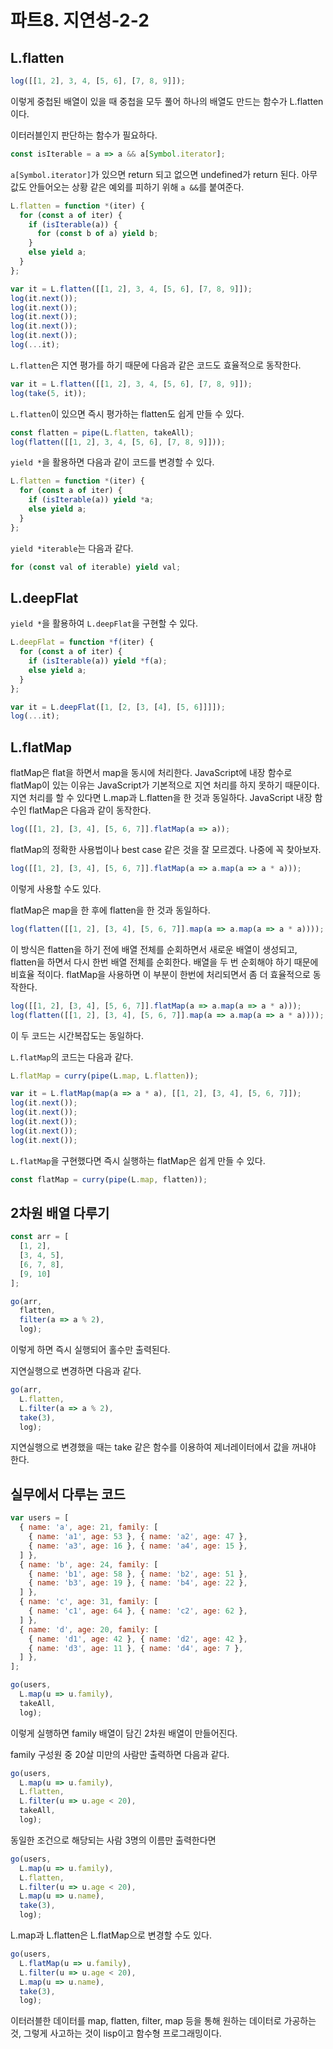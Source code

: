 # 파트8. 지연성-2-2

## L.flatten

```js
log([[1, 2], 3, 4, [5, 6], [7, 8, 9]]);
```

이렇게 중첩된 배열이 있을 때 중첩을 모두 풀어 하나의 배열도 만드는 함수가 L.flatten이다.

이터러블인지 판단하는 함수가 필요하다.

```js
const isIterable = a => a && a[Symbol.iterator];
```

`a[Symbol.iterator]`가 있으면 return 되고 없으면 undefined가 return 된다.
아무 값도 안들어오는 상황 같은 예외를 피하기 위해 `a &&`를 붙여준다.

```js
L.flatten = function *(iter) {
  for (const a of iter) {
    if (isIterable(a)) {
      for (const b of a) yield b;
    }
    else yield a;
  }
};

var it = L.flatten([[1, 2], 3, 4, [5, 6], [7, 8, 9]]);
log(it.next());
log(it.next());
log(it.next());
log(it.next());
log(it.next());
log(...it);
```

`L.flatten`은 지연 평가를 하기 때문에 다음과 같은 코드도 효율적으로 동작한다.

```js
var it = L.flatten([[1, 2], 3, 4, [5, 6], [7, 8, 9]]);
log(take(5, it));
```

`L.flatten`이 있으면 즉시 평가하는 flatten도 쉽게 만들 수 있다.

```js
const flatten = pipe(L.flatten, takeAll);
log(flatten([[1, 2], 3, 4, [5, 6], [7, 8, 9]]));
```

`yield *`을 활용하면 다음과 같이 코드를 변경할 수 있다.

```js
L.flatten = function *(iter) {
  for (const a of iter) {
    if (isIterable(a)) yield *a;
    else yield a;
  }
};
```

`yield *iterable`는 다음과 같다.

```js
for (const val of iterable) yield val;
```

## L.deepFlat

`yield *`을 활용하여 `L.deepFlat`을 구현할 수 있다.

```js
L.deepFlat = function *f(iter) {
  for (const a of iter) {
    if (isIterable(a)) yield *f(a);
    else yield a;
  }
};

var it = L.deepFlat([1, [2, [3, [4], [5, 6]]]]);
log(...it);
```

## L.flatMap

flatMap은 flat을 하면서 map을 동시에 처리한다.
JavaScript에 내장 함수로 flatMap이 있는 이유는 JavaScript가 기본적으로 지연 처리를 하지 못하기 때문이다.
지연 처리를 할 수 있다면 L.map과 L.flatten을 한 것과 동일하다.
JavaScript 내장 함수인 flatMap은 다음과 같이 동작한다.

```js
log([[1, 2], [3, 4], [5, 6, 7]].flatMap(a => a));
```

flatMap의 정확한 사용법이나 best case 같은 것을 잘 모르겠다.
나중에 꼭 찾아보자.

```js
log([[1, 2], [3, 4], [5, 6, 7]].flatMap(a => a.map(a => a * a)));
```

이렇게 사용할 수도 있다.

flatMap은 map을 한 후에 flatten을 한 것과 동일하다.

```js
log(flatten([[1, 2], [3, 4], [5, 6, 7]].map(a => a.map(a => a * a))));
```

이 방식은 flatten을 하기 전에 배열 전체를 순회하면서 새로운 배열이 생성되고, flatten을 하면서 다시 한번 배열 전체를 순회한다.
배열을 두 번 순회해야 하기 때문에 비효율 적이다.
flatMap을 사용하면 이 부분이 한번에 처리되면서 좀 더 효율적으로 동작한다.

```js
log([[1, 2], [3, 4], [5, 6, 7]].flatMap(a => a.map(a => a * a)));
log(flatten([[1, 2], [3, 4], [5, 6, 7]].map(a => a.map(a => a * a))));
```

 이 두 코드는 시간복잡도는 동일하다.

`L.flatMap`의 코드는 다음과 같다.

```js
L.flatMap = curry(pipe(L.map, L.flatten));

var it = L.flatMap(map(a => a * a), [[1, 2], [3, 4], [5, 6, 7]]);
log(it.next());
log(it.next());
log(it.next());
log(it.next());
log(it.next());
```

`L.flatMap`을 구현했다면 즉시 실행하는 flatMap은 쉽게 만들 수 있다.

```js
const flatMap = curry(pipe(L.map, flatten));
```

## 2차원 배열 다루기

```js
const arr = [
  [1, 2],
  [3, 4, 5],
  [6, 7, 8],
  [9, 10]
];

go(arr,
  flatten,
  filter(a => a % 2),
  log);
```

이렇게 하면 즉시 실행되어 홀수만 출력된다.

지연실행으로 변경하면 다음과 같다.

```js
go(arr,
  L.flatten,
  L.filter(a => a % 2),
  take(3),
  log);
```

지연실행으로 변경했을 때는 take 같은 함수를 이용하여 제너레이터에서 값을 꺼내야 한다.

## 실무에서 다루는 코드

```js
var users = [
  { name: 'a', age: 21, family: [
    { name: 'a1', age: 53 }, { name: 'a2', age: 47 },
    { name: 'a3', age: 16 }, { name: 'a4', age: 15 },
  ] },
  { name: 'b', age: 24, family: [
    { name: 'b1', age: 58 }, { name: 'b2', age: 51 },
    { name: 'b3', age: 19 }, { name: 'b4', age: 22 },
  ] },
  { name: 'c', age: 31, family: [
    { name: 'c1', age: 64 }, { name: 'c2', age: 62 },
  ] },
  { name: 'd', age: 20, family: [
    { name: 'd1', age: 42 }, { name: 'd2', age: 42 },
    { name: 'd3', age: 11 }, { name: 'd4', age: 7 },
  ] },
];

go(users,
  L.map(u => u.family),
  takeAll,
  log);
```

이렇게 실행하면 family 배열이 담긴 2차원 배열이 만들어진다.

family 구성원 중 20살 미만의 사람만 출력하면 다음과 같다.

```js
go(users,
  L.map(u => u.family),
  L.flatten,
  L.filter(u => u.age < 20),
  takeAll,
  log);
```

동일한 조건으로 해당되는 사람 3명의 이름만 출력한다면

```js
go(users,
  L.map(u => u.family),
  L.flatten,
  L.filter(u => u.age < 20),
  L.map(u => u.name),
  take(3),
  log);
```

L.map과 L.flatten은 L.flatMap으로 변경할 수도 있다.

```js
go(users,
  L.flatMap(u => u.family),
  L.filter(u => u.age < 20),
  L.map(u => u.name),
  take(3),
  log);
```

이터러블한 데이터를 map, flatten, filter, map 등을 통해 원하는 데이터로 가공하는 것, 그렇게 사고하는 것이 lisp이고 함수형 프로그래밍이다.
